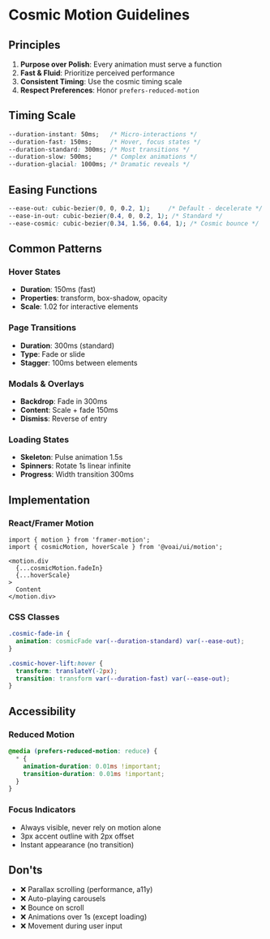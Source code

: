 # Cosmic Motion Guidelines

## Principles

1. **Purpose over Polish**: Every animation must serve a function
2. **Fast & Fluid**: Prioritize perceived performance
3. **Consistent Timing**: Use the cosmic timing scale
4. **Respect Preferences**: Honor `prefers-reduced-motion`

## Timing Scale

```css
--duration-instant: 50ms;   /* Micro-interactions */
--duration-fast: 150ms;     /* Hover, focus states */
--duration-standard: 300ms; /* Most transitions */
--duration-slow: 500ms;     /* Complex animations */
--duration-glacial: 1000ms; /* Dramatic reveals */
```

## Easing Functions

```css
--ease-out: cubic-bezier(0, 0, 0.2, 1);     /* Default - decelerate */
--ease-in-out: cubic-bezier(0.4, 0, 0.2, 1); /* Standard */
--ease-cosmic: cubic-bezier(0.34, 1.56, 0.64, 1); /* Cosmic bounce */
```

## Common Patterns

### Hover States
- **Duration**: 150ms (fast)
- **Properties**: transform, box-shadow, opacity
- **Scale**: 1.02 for interactive elements

### Page Transitions
- **Duration**: 300ms (standard)
- **Type**: Fade or slide
- **Stagger**: 100ms between elements

### Modals & Overlays
- **Backdrop**: Fade in 300ms
- **Content**: Scale + fade 150ms
- **Dismiss**: Reverse of entry

### Loading States
- **Skeleton**: Pulse animation 1.5s
- **Spinners**: Rotate 1s linear infinite
- **Progress**: Width transition 300ms

## Implementation

### React/Framer Motion
```tsx
import { motion } from 'framer-motion';
import { cosmicMotion, hoverScale } from '@voai/ui/motion';

<motion.div
  {...cosmicMotion.fadeIn}
  {...hoverScale}
>
  Content
</motion.div>
```

### CSS Classes
```css
.cosmic-fade-in {
  animation: cosmicFade var(--duration-standard) var(--ease-out);
}

.cosmic-hover-lift:hover {
  transform: translateY(-2px);
  transition: transform var(--duration-fast) var(--ease-out);
}
```

## Accessibility

### Reduced Motion
```css
@media (prefers-reduced-motion: reduce) {
  * {
    animation-duration: 0.01ms !important;
    transition-duration: 0.01ms !important;
  }
}
```

### Focus Indicators
- Always visible, never rely on motion alone
- 3px accent outline with 2px offset
- Instant appearance (no transition)

## Don'ts

- ❌ Parallax scrolling (performance, a11y)
- ❌ Auto-playing carousels
- ❌ Bounce on scroll
- ❌ Animations over 1s (except loading)
- ❌ Movement during user input